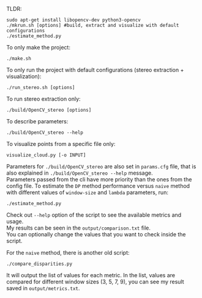 TLDR:
```
sudo apt-get install libopencv-dev python3-opencv
./mkrun.sh [options] #build, extract and visualize with default configurations
./estimate_method.py
```
To only make the project:
```
./make.sh
```
To only run the project with default configurations (stereo extraction + visualization):
```
./run_stereo.sh [options]
```
To run stereo extraction only:
```
./build/OpenCV_stereo [options]
```
To describe parameters:
```
./build/OpenCV_stereo --help
```
To visualize points from a specific file only:
```
visualize_cloud.py [-o INPUT]
```
Parameters for `./build/OpenCV_stereo` are also set in `params.cfg` file, that is also explained in `./build/OpenCV_stereo --help` message.<br>
Parameters passed from the cli have more priority than the ones from the config file.
To estimate the `DP` method performance versus `naive` method with different values of `window-size` and `lambda` parameters, run:
```
./estimate_method.py
```
Check out `--help` option of the script to see the available metrics and usage. <br>
My results can be seen in the `output/comparison.txt` file. <br>
You can optionally change the values that you want to check inside the script. <br>

For the `naive` method, there is another old script:
```
./compare_disparities.py
```
It will output the list of values for each metric. In the list, values are compared for different window sizes (3, 5, 7, 9), you can see my result saved in `output/metrics.txt`.

